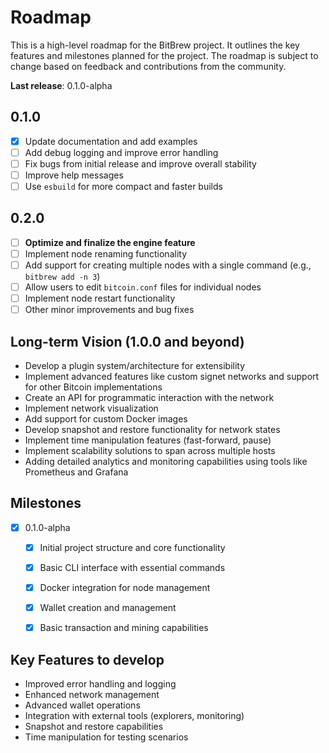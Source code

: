 # Roadmap

This is a high-level roadmap for the BitBrew project. It outlines the key features and milestones planned for the project. The roadmap is subject to change based on feedback and contributions from the community.

**Last release**: 0.1.0-alpha

## 0.1.0

- [x] Update documentation and add examples
- [ ] Add debug logging and improve error handling
- [ ] Fix bugs from initial release and improve overall stability
- [ ] Improve help messages
- [ ] Use `esbuild` for more compact and faster builds

## 0.2.0

- [ ] **Optimize and finalize the engine feature**
- [ ] Implement node renaming functionality
- [ ] Add support for creating multiple nodes with a single command (e.g., `bitbrew add -n 3`)
- [ ] Allow users to edit `bitcoin.conf` files for individual nodes
- [ ] Implement node restart functionality
- [ ] Other minor improvements and bug fixes

## Long-term Vision (1.0.0 and beyond)

- Develop a plugin system/architecture for extensibility
- Implement advanced features like custom signet networks and support for other Bitcoin implementations
- Create an API for programmatic interaction with the network
- Implement network visualization
- Add support for custom Docker images
- Develop snapshot and restore functionality for network states
- Implement time manipulation features (fast-forward, pause)
- Implement scalability solutions to span across multiple hosts
- Adding detailed analytics and monitoring capabilities using tools like Prometheus and Grafana

## Milestones

- [x] 0.1.0-alpha
  - [x] Initial project structure and core functionality
  - [x] Basic CLI interface with essential commands
  - [x] Docker integration for node management
  - [x] Wallet creation and management
  - [x] Basic transaction and mining capabilities


## Key Features to develop

- Improved error handling and logging
- Enhanced network management
- Advanced wallet operations
- Integration with external tools (explorers, monitoring)
- Snapshot and restore capabilities
- Time manipulation for testing scenarios
